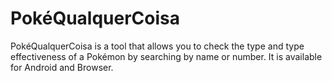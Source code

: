 <h1>PokéQualquerCoisa</h1>
PokéQualquerCoisa is a tool that allows you to check the type and type effectiveness of a Pokémon by searching by name or number.
It is available for Android and Browser.

